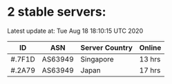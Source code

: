 # 2 stable servers:

Latest update at: Tue Aug 18 18:10:15 UTC 2020

| ID | ASN | Server Country | Online |
| -- | --- | -------------- | ------ |
| #.7F1D | AS63949 | Singapore | 13 hrs |
| #.2A79 | AS63949 | Japan | 17 hrs |

